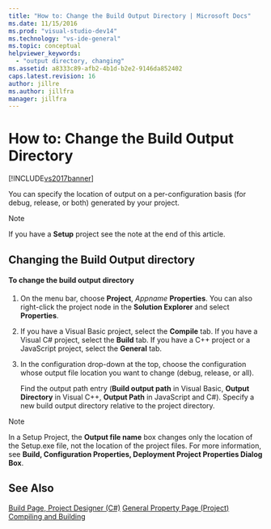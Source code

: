 ```yaml
---
title: "How to: Change the Build Output Directory | Microsoft Docs"
ms.date: 11/15/2016
ms.prod: "visual-studio-dev14"
ms.technology: "vs-ide-general"
ms.topic: conceptual
helpviewer_keywords:
  - "output directory, changing"
ms.assetid: a8333c89-afb2-4b1d-b2e2-9146da852402
caps.latest.revision: 16
author: jillre
ms.author: jillfra
manager: jillfra
---
```

# How to: Change the Build Output Directory
[!INCLUDE[vs2017banner](../includes/vs2017banner.md)]

You can specify the location of output on a per-configuration basis (for debug, release, or both) generated by your project.

> [!NOTE]
> If you have a **Setup** project see the note at the end of this article.

## Changing the Build Output directory

#### To change the build output directory

1. On the menu bar, choose **Project**, *Appname* **Properties**. You can also right-click the project node in the **Solution Explorer** and select **Properties**.

2. If you have a Visual Basic project, select the **Compile** tab. If you have a Visual C# project, select the **Build** tab. If you have a C++ project or a JavaScript project, select the **General** tab.

3. In the configuration drop-down at the top, choose the configuration whose output file location you want to change (debug, release, or all).

     Find the output path entry (**Build output path** in Visual Basic, **Output Directory** in Visual C++, **Output Path** in JavaScript and C#). Specify a new build output directory relative to the project directory.

> [!NOTE]
> In a Setup Project, the **Output file name** box changes only the location of the Setup.exe file, not the location of the project files. For more information, see **Build, Configuration Properties, Deployment Project Properties Dialog Box**.

## See Also
 [Build Page, Project Designer (C#)](../ide/reference/build-page-project-designer-csharp.md)
 [General Property Page (Project)](https://msdn.microsoft.com/library/593b383c-cd0f-4dcd-ad65-9ec9b4b19c45)
 [Compiling and Building](../ide/compiling-and-building-in-visual-studio.md)
